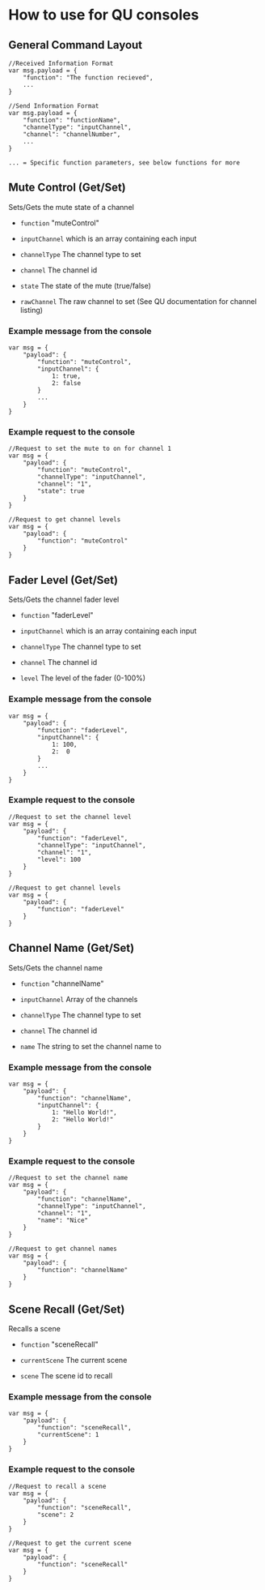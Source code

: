 # How to use for QU consoles

## General Command Layout

```
//Received Information Format
var msg.payload = {
    "function": "The function recieved",
    ...
}

//Send Information Format
var msg.payload = {
    "function": "functionName",
    "channelType": "inputChannel",
    "channel": "channelNumber",
    ...
}

... = Specific function parameters, see below functions for more
```

## Mute Control (Get/Set)
Sets/Gets the mute state of a channel
- `function` "muteControl"
- `inputChannel` which is an array containing each input

- `channelType` The channel type to set
- `channel` The channel id
- `state` The state of the mute (true/false)
- `rawChannel` The raw channel to set (See QU documentation for channel listing)

### Example message from the console
```
var msg = {
    "payload": {
        "function": "muteControl",
        "inputChannel": {
            1: true,
            2: false
        }
        ...
    }
}
```

### Example request to the console
```
//Request to set the mute to on for channel 1
var msg = {
    "payload": {
        "function": "muteControl",
        "channelType": "inputChannel",
        "channel": "1",
        "state": true
    }
}
```

```
//Request to get channel levels
var msg = {
    "payload": {
        "function": "muteControl"
    }
}
```


## Fader Level (Get/Set)
Sets/Gets the channel fader level
- `function` "faderLevel"
- `inputChannel` which is an array containing each input

- `channelType` The channel type to set
- `channel` The channel id
- `level` The level of the fader (0-100%)

### Example message from the console
```
var msg = {
    "payload": {
        "function": "faderLevel",
        "inputChannel": {
            1: 100,
            2:  0
        }
        ...
    }
}
```

### Example request to the console
```
//Request to set the channel level
var msg = {
    "payload": {
        "function": "faderLevel",
        "channelType": "inputChannel",
        "channel": "1",
        "level": 100
    }
}
```

```
//Request to get channel levels
var msg = {
    "payload": {
        "function": "faderLevel"
    }
}
```

## Channel Name (Get/Set)
Sets/Gets the channel name
- `function` "channelName"
- `inputChannel` Array of the channels

- `channelType` The channel type to set
- `channel` The channel id
- `name` The string to set the channel name to

### Example message from the console
```
var msg = {
    "payload": {
        "function": "channelName",
        "inputChannel": {
            1: "Hello World!",
            2: "Hello World!"
        }
    }
}
```

### Example request to the console
```
//Request to set the channel name
var msg = {
    "payload": {
        "function": "channelName",
        "channelType": "inputChannel",
        "channel": "1",
        "name": "Nice"
    }
}
```

```
//Request to get channel names
var msg = {
    "payload": {
        "function": "channelName"
    }
}
```

## Scene Recall (Get/Set)
Recalls a scene
- `function` "sceneRecall"
- `currentScene` The current scene

- `scene` The scene id to recall

### Example message from the console
```
var msg = {
    "payload": {
        "function": "sceneRecall",
        "currentScene": 1
    }
}
```

### Example request to the console
```
//Request to recall a scene
var msg = {
    "payload": {
        "function": "sceneRecall",
        "scene": 2
    }
}
```

```
//Request to get the current scene
var msg = {
    "payload": {
        "function": "sceneRecall"
    }
}
```